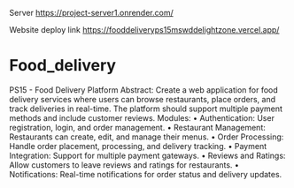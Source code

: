 Server
https://project-server1.onrender.com/

Website deploy link
https://fooddeliveryps15mswddelightzone.vercel.app/








# Food_delivery
PS15 - Food Delivery Platform 
   Abstract: Create a web application for food delivery services where users can browse 
restaurants, place orders, and track deliveries in real-time. The platform should support 
multiple payment methods and include customer reviews. 
  Modules: 
• Authentication: User registration, login, and order management. 
• Restaurant Management: Restaurants can create, edit, and manage their menus. 
• Order Processing: Handle order placement, processing, and delivery tracking. 
• Payment Integration: Support for multiple payment gateways. 
• Reviews and Ratings: Allow customers to leave reviews and ratings for restaurants. 
• Notifications: Real-time notifications for order status and delivery updates.
